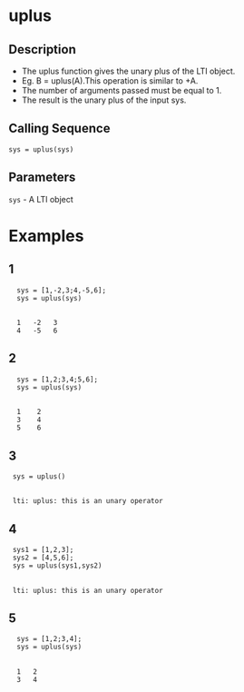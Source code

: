 # uplus
## Description
- The uplus function gives the unary plus of the LTI object.
- Eg. B = uplus(A).This operation is similar to +A.
- The number of arguments passed must be equal to 1.
- The result is the unary plus of the input sys.
## Calling Sequence
`sys = uplus(sys)`
## Parameters
`sys` - A LTI object

# Examples
## 1
      sys = [1,-2,3;4,-5,6];
      sys = uplus(sys)
##
      1   -2   3
      4   -5   6
## 2
      sys = [1,2;3,4;5,6];
      sys = uplus(sys)
##
      1    2
      3    4
      5    6
## 3
     sys = uplus()
##
     lti: uplus: this is an unary operator
## 4
     sys1 = [1,2,3];
     sys2 = [4,5,6];
     sys = uplus(sys1,sys2)
##
     lti: uplus: this is an unary operator
## 5
      sys = [1,2;3,4];
      sys = uplus(sys)
##
      1   2   
      3   4
     
     
